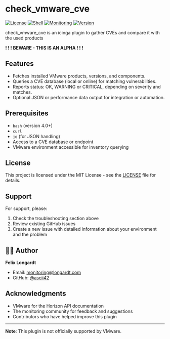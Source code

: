# check_vmware_cve
[![License](https://img.shields.io/badge/license-MIT-blue.svg)](LICENSE)
[![Shell](https://img.shields.io/badge/shell-bash-green.svg)](https://www.gnu.org/software/bash/)
[![Monitoring](https://img.shields.io/badge/Monitoring-Icinga%2FNagios-blue.svg)](https://icinga.com/)
[![Version](https://img.shields.io/badge/version-0.0.2-orange.svg)](CHANGELOG.md)

check_vmware_cve is an icinga plugin to gather CVEs and compare it with the used products

**! ! ! BEWARE - THIS IS AN ALPHA ! ! !**

##  Features

- Fetches installed VMware products, versions, and components.
- Queries a CVE database (local or online) for matching vulnerabilities.
- Reports status: OK, WARNING or CRITICAL, depending on severity and matches.
- Optional JSON or performance data output for integration or automation.

##  Prerequisites

- `bash` (version 4.0+)
- `curl`
- `jq` (for JSON handling)
- Access to a CVE database or endpoint
- VMware environment accessible for inventory querying

## License

This project is licensed under the MIT License - see the [LICENSE](LICENSE) file for details.

## Support

For support, please:
1. Check the troubleshooting section above
2. Review existing GitHub issues
3. Create a new issue with detailed information about your environment and the problem

## 👨‍💻 Author

**Felix Longardt**
- Email: monitoring@longardt.com
- GitHub: [@ascii42](https://github.com/ascii42)

## Acknowledgments

- VMware for the Horizon API documentation
- The monitoring community for feedback and suggestions
- Contributors who have helped improve this plugin

---

**Note**: This plugin is not officially supported by VMware.
